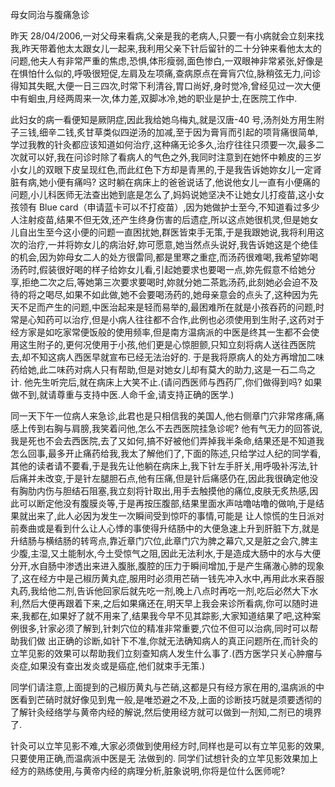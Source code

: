 母女同治与腹痛急诊

昨天 28/04/2006,一对父母来看病,父亲是我的老病人,只要一有小病就会立刻来找我,昨天带着他太太跟女儿一起来,我利用父亲下针后留针的二十分钟来看他太太的问题,他夫人有非常严重的焦虑,恐惧,体形瘦弱,面色惨白,一双眼神非常紧张,好像是在惧怕什么似的,呼吸很短促,左肩及左项痛,查病原点在膏肓穴位,脉稍弦无力,问诊得知其失眠,大便一日三四次,时常下利清谷,胃口尚好,身时觉冷,曾经见过一次大便中有蛔虫,月经两周来一次,体力差,双脚冰冷,她的职业是护士,在医院工作中.

此妇女的病一看便知是厥阴症,因此我给她乌梅丸,就是汉唐-40 号,汤剂处方用生附子三钱,细辛二钱,炙甘草类似四逆汤的加减,至于因为膏肓而引起的项背痛很简单,学过我教的针灸都应该知道如何治疗,这种痛无论多久,治疗往往只须要一次,最多二次就可以好,我在问诊时除了看病人的气色之外,我同时注意到在她怀中赖皮的三岁小女儿的双眼下皮呈现红色,而此红色下方却是青黑的,于是我告诉她妳女儿一定肾脏有病,她小便有痛吗? 这时躺在病床上的爸爸说话了,他说他女儿一直有小便痛的问题,小儿科医师无法查出她到底是怎么了,妈妈说她坚决不让她女儿打疫苗,这小女孩领有 Blue card（申请蓝卡可以不打疫苗）,因为她做护士至今,不知道看过多少人注射疫苗,结果不但无效,还产生终身伤害的后遗症,所以这点她很机灵,但是她女儿自出生至今这小便的问题一直困扰她,群医皆束手无策,于是我跟她说,我将利用这次的治疗,一并将妳女儿的病治好,妳可愿意,她当然点头说好,我告诉她这是个绝佳的机会,因为妳母女二人的处方很雷同,都是里寒之重症,而汤药很难喝,我希望妳喝汤药时,假装很好喝的样子给妳女儿看,引起她要求也要喝一点,妳先假意不给她分享,拒绝二次之后,等她第三次要求要喝时,妳就分她二茶匙汤药,此刻她必会迫不及待的将之喝尽,如果不如此做,她不会要喝汤药的,她母亲意会的点头了,这种因为先天不足而产生的问题,中医治起来是轻而易举的,最困难所在就是小孩吞药的问题,时常是心知药可以治疗,但是小病人往往都不合作,此例也必须使用到生附子,这药对于经方家是如吃家常便饭般的使用频率,但是南方温病派的中医是终其一生都不会使用这生附子的,更何况使用于小孩,他们更是心惊胆颤,只知立刻将病人送往西医院去,却不知这病人西医早就宣布已经无法治好的. 于是我将原病人的处方再增加二味药给她,此二味药对病人只有帮助,但是对她女儿却有莫大的助力,这是一石二鸟之计. 他先生听完后,就在病床上大笑不止.(请问西医师与西药厂,你们做得到吗? 如果做不到,就请尊重与支持中医.人命千金,请支持正确的医学.)

同一天下午一位病人来急诊,此君也是只相信我的美国人,他右侧章门穴非常疼痛,痛感上传到右胸与肩膀,我笑着问他,怎么不去西医院挂急诊呢? 他有气无力的回答说,我是死也不会去西医院,去了又如何,搞不好被他们弄掉我半条命,结果还是不知道我怎么回事,最多开止痛药给我,我太了解他们了,下面的陈述,只给学过人纪的同学看,其他的读者请不要看,于是我先让他躺在病床上,我下针左手肝关,用呼吸补泻法,针后痛并未改变,于是针左腿胆石点,他有压痛,但是针后痛感仍在,因此我很确定他没有胸肋内伤与胆结石阻塞,我立刻将针取出,用手去触摸他的痛位,皮肤无炙热感,因此可以断定他没有腹膜炎等,于是再按压腹部,结果里面水声咕噜咕噜的做响,于是结果就出来了,此人必因为发生一次瞬间受到惊吓的事情,可能是 让人惊慌的生日派对前奏曲或是看到什么让人心悸的事使得升结肠中的大便急速上升到肝脏下方,就是升结肠与横结肠的转弯点,靠近章门穴位,此章门穴为脾之幕穴,又是脏之会穴,脾主少腹,主湿,又土能制水,今土受惊气之阻,因此无法利水,于是造成大肠中的水与大便分开,水自肠中渗透出来进入腹胀,腹腔的压力于瞬间增加,于是产生痛澈心肺的现象了,这在经方中是己椒历黄丸症,服用时必须用芒硝一钱先冲入水中,再用此水来吞服丸药,我给他二剂,告诉他回家后就先吃一剂,晚上八点时再吃一剂,吃后必然大下水利,然后大便再跟着下来,之后如果痛还在,明天早上我会来诊所看病,你可以随时进来,我都在,如果好了就不用来了,结果我今早不见其踪影,大家知道结果了吧,这种案例很多,针家必须了解到,针刺穴位的精准非常重要,穴位不但可以治病,同时可以帮助我们做 出正确的诊断,如针下不准,你就无法确知病人的真正问题所在,而针灸的立竿见影的效果可以帮助我们立刻查知病人发生什么事了.(西方医学只关心肿瘤与炎症,如果没有查出发炎或是癌症,他们就束手无策.)

同学们请注意,上面提到的己椒历黄丸与芒硝,这都是只有经方家在用的,温病派的中医看到芒硝时就好像见到鬼一般,是唯恐避之不及,上面的诊断技巧就是须要透彻的了解针灸经络学与黄帝内经的解说,然后使用经方就可以做到一剂知,二剂已的境界了.

针灸可以立竿见影不难,大家必须做到使用经方时,同样也是可以有立竿见影的效果,只要使用正确,而温病派中医是无 法做到的. 同学们试想针灸的立竿见影效果加上经方的熟练使用,与黄帝内经的病理分析,脏象说明,你将是位什么医师呢?
